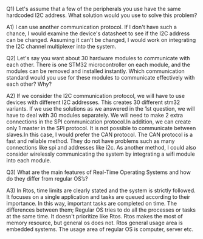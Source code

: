Q1) Let's assume that a few of the peripherals you use have the same hardcoded I2C address. 
What solution would you use to solve this problem?


A1) I can use another communication protocol. If I don't have such a chance, 
I would examine the device's datasheet to see if the I2C address can be changed. 
Assuming it can't be changed, I would work on integrating the I2C channel multiplexer into the system.


Q2) Let's say you want about 30 hardware modules to communicate with each other. There is one STM32
microcontroller on each module, and the modules can be removed and installed instantly.
Which communication standard would you use for these modules to communicate effectively with each other? Why?


A2) If we consider the I2C communication protocol, we will have to use devices with different I2C addresses.
This creates 30 different stm32 variants. If we use the solutions as we answered in the 1st question,
we will have to deal with 30 modules separately. We will need to make 2 extra connections in the SPI 
communication protocol.In addition, we can create only 1 master in the SPI protocol. It is not possible
to communicate between slaves.In this case, I would prefer the CAN protocol. The CAN protocol is a fast
and reliable method. They do not have problems such as many connections like spi and addresses like i2c.
As another method, I could also consider wirelessly communicating the system by integrating a wifi
module into each module.


Q3) What are the main features of Real-Time Operating Systems and how do they differ from regular OS’s?


A3) In Rtos, time limits are clearly stated and the system is strictly followed.
It focuses on a single application and tasks are queued according to their importance. 
In this way, important tasks are completed on time. The differences between them; 
Regular OS tries to do all the processes or tasks at the same time. It doesn't prioritize like Rtos.
Rtos makes the most of memory resource, but general os does not. Rtos general usage area is embedded systems.
The usage area of regular OS is computer, server etc.
